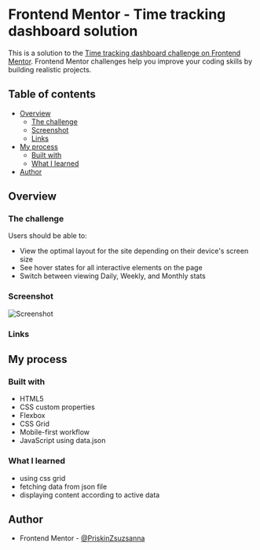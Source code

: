 # Frontend Mentor - Time tracking dashboard solution

This is a solution to the [Time tracking dashboard challenge on Frontend Mentor](https://www.frontendmentor.io/challenges/time-tracking-dashboard-UIQ7167Jw). Frontend Mentor challenges help you improve your coding skills by building realistic projects. 

## Table of contents

- [Overview](#overview)
  - [The challenge](#the-challenge)
  - [Screenshot](#screenshot)
  - [Links](#links)
- [My process](#my-process)
  - [Built with](#built-with)
  - [What I learned](#what-i-learned)
- [Author](#author)

## Overview

### The challenge

Users should be able to:

- View the optimal layout for the site depending on their device's screen size
- See hover states for all interactive elements on the page
- Switch between viewing Daily, Weekly, and Monthly stats

### Screenshot
![Screenshot](https://user-images.githubusercontent.com/121173949/213553275-15aeeb31-85a9-402a-82cc-6976f39d7dbf.png)

### Links

## My process

### Built with

- HTML5
- CSS custom properties
- Flexbox
- CSS Grid
- Mobile-first workflow
- JavaScript using data.json


### What I learned
 - using css grid
 - fetching data from json file
 - displaying content according to active data

## Author

- Frontend Mentor - [@PriskinZsuzsanna](https://www.frontendmentor.io/profile/PriskinZsuzsanna)
